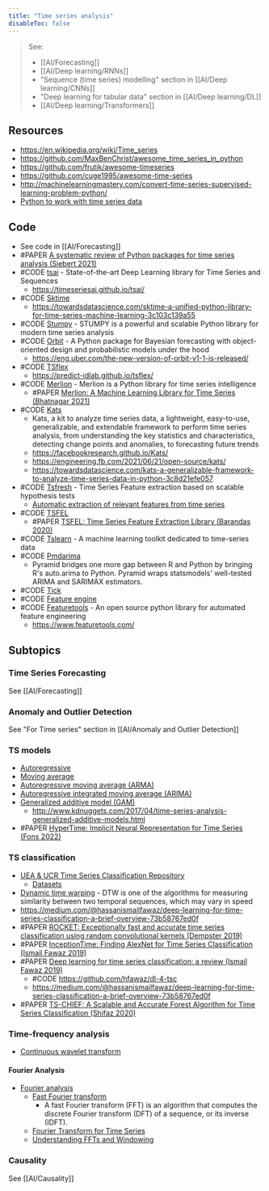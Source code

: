 ```yaml
---
title: "Time series analysis"
disableToc: false 
---
```


> See: 
> - [[AI/Forecasting]]
> - [[AI/Deep learning/RNNs]]
> - "Sequence (time series) modelling" section in [[AI/Deep learning/CNNs]]
> - "Deep learning for tabular data" section in [[AI/Deep learning/DL]]
> - [[AI/Deep learning/Transformers]]

## Resources
- https://en.wikipedia.org/wiki/Time_series
- https://github.com/MaxBenChrist/awesome_time_series_in_python
- https://github.com/frutik/awesome-timeseries
- https://github.com/cuge1995/awesome-time-series
- http://machinelearningmastery.com/convert-time-series-supervised-learning-problem-python/
- [Python to work with time series data](https://github.com/MaxBenChrist/awesome_time_series_in_python)

## Code
- See code in [[AI/Forecasting]]
- #PAPER [A systematic review of Python packages for time series analysis (Siebert 2021)](https://arxiv.org/pdf/2104.07406)            
- #CODE [tsai](https://github.com/timeseriesAI/tsai) - State-of-the-art Deep Learning library for Time Series and Sequences
	- https://timeseriesai.github.io/tsai/
- #CODE [Sktime](https://github.com/alan-turing-institute/sktime)
	- https://towardsdatascience.com/sktime-a-unified-python-library-for-time-series-machine-learning-3c103c139a55
- #CODE [Stumpy](https://github.com/TDAmeritrade/stumpy) - STUMPY is a powerful and scalable Python library for modern time series analysis
- #CODE [Orbit](https://github.com/uber/orbit) - A Python package for Bayesian forecasting with object-oriented design and probabilistic models under the hood
	- https://eng.uber.com/the-new-version-of-orbit-v1-1-is-released/
- #CODE [TSflex](https://github.com/predict-idlab/tsflex)
	- https://predict-idlab.github.io/tsflex/
- #CODE [Merlion](https://github.com/salesforce/merlion) - Merlion is a Python library for time series intelligence
	- #PAPER [Merlion: A Machine Learning Library for Time Series (Bhatnagar 2021)](https://arxiv.org/abs/2109.09265)
- #CODE [Kats](https://github.com/facebookresearch/Kats) 
	- Kats, a kit to analyze time series data, a lightweight, easy-to-use, generalizable, and extendable framework to perform time series analysis, from understanding the key statistics and characteristics, detecting change points and anomalies, to forecasting future trends
	- https://facebookresearch.github.io/Kats/
	- https://engineering.fb.com/2021/06/21/open-source/kats/
	- https://towardsdatascience.com/kats-a-generalizable-framework-to-analyze-time-series-data-in-python-3c8d21efe057
- #CODE [Tsfresh](https://github.com/blue-yonder/tsfresh) - Time Series Feature extraction based on scalable hypothesis tests
	- [Automatic extraction of relevant features from time series](http://tsfresh.readthedocs.io)
- #CODE [TSFEL](https://github.com/fraunhoferportugal/tsfel)
	- #PAPER [TSFEL: Time Series Feature Extraction Library (Barandas 2020)](https://www.sciencedirect.com/science/article/pii/S2352711020300017)
- #CODE [Tslearn](https://github.com/rtavenar/tslearn) - A machine learning toolkit dedicated to time-series data
- #CODE [Pmdarima](https://github.com/alkaline-ml/pmdarima)
	- Pyramid bridges one more gap between R and Python by bringing R's auto.arima to Python. Pyramid wraps statsmodels' well-tested ARIMA and SARIMAX estimators.
- #CODE [Tick](https://github.com/X-DataInitiative/tick)
- #CODE [Feature engine](https://feature-engine.readthedocs.io/en/1.3.x/user_guide/timeseries/index.html)
- #CODE [Featuretools](https://github.com/alteryx/featuretools) - An open source python library for automated feature engineering
	- https://www.featuretools.com/

## Subtopics
### Time Series Forecasting
See [[AI/Forecasting]]

### Anomaly and Outlier Detection
See "For Time series" section in [[AI/Anomaly and Outlier Detection]]

### TS models
- [Autoregressive](https://en.wikipedia.org/wiki/Autoregressive)
- [Moving average](https://en.wikipedia.org/wiki/Moving_average_model)
- [Autoregressive moving average (ARMA)](https://en.wikipedia.org/wiki/Autoregressive_moving_average)
- [Autoregressive integrated moving average (ARIMA)](https://en.wikipedia.org/wiki/Autoregressive_integrated_moving_average)
- [Generalized additive model (GAM)](https://en.wikipedia.org/wiki/Generalized_additive_model)
	- http://www.kdnuggets.com/2017/04/time-series-analysis-generalized-additive-models.html
- #PAPER [HyperTime: Implicit Neural Representation for Time Series (Fons 2022)](https://arxiv.org/pdf/2208.05836)

### TS classification
- [UEA & UCR Time Series Classification Repository](http://www.timeseriesclassification.com/)
	- [Datasets](http://www.timeseriesclassification.com/dataset.php)
- [Dynamic time warping](https://en.wikipedia.org/wiki/Dynamic_time_warping) - DTW is one of the algorithms for measuring similarity between two temporal sequences, which may vary in speed
- https://medium.com/@hassanismailfawaz/deep-learning-for-time-series-classification-a-brief-overview-73b58767ed0f
- #PAPER [ROCKET: Exceptionally fast and accurate time series classification using random convolutional kernels (Dempster 2019)](https://arxiv.org/abs/1910.13051)
- #PAPER [InceptionTime: Finding AlexNet for Time Series Classification (Ismail Fawaz 2019)](https://arxiv.org/abs/1909.04939)
- #PAPER [Deep learning for time series classification: a review (Ismail Fawaz 2019)](https://arxiv.org/abs/1809.04356)
	- #CODE https://github.com/hfawaz/dl-4-tsc
	- https://medium.com/@hassanismailfawaz/deep-learning-for-time-series-classification-a-brief-overview-73b58767ed0f
- #PAPER [TS-CHIEF: A Scalable and Accurate Forest Algorithm for Time Series Classification (Shifaz 2020)](https://arxiv.org/abs/1906.10329)

### Time-frequency analysis
- [Continuous wavelet transform](https://en.wikipedia.org/wiki/Continuous_wavelet_transform)

#### Fourier Analysis
- [Fourier analysis](https://en.wikipedia.org/wiki/Fourier_analysis)
	- [Fast Fourier transform](https://en.wikipedia.org/wiki/Fast_Fourier_transform)
		- A fast Fourier transform (FFT) is an algorithm that computes the discrete Fourier transform (DFT) of a sequence, or its inverse (IDFT).
	- [Fourier Transform for Time Series](https://towardsdatascience.com/fourier-transform-for-time-series-292eb887b101)
	- [Understanding FFTs and Windowing](https://download.ni.com/evaluation/pxi/Understanding%20FFTs%20and%20Windowing.pdf)

### Causality
See [[AI/Causality]]
  
